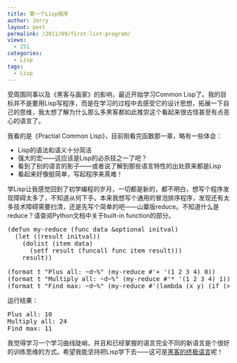 ```yaml
---
title: 第一个Lisp程序
author: Jerry
layout: post
permalink: /2011/09/first-list-program/
views:
  - 251
categories:
  - Lisp
tags:
  - Lisp
---
```

受周围同事以及《黑客与画家》的影响，最近开始学习Common Lisp了。我的目标并不是要用Lisp写程序，而是在学习的过程中去感受它的设计思想，拓展一下自己的思维，我太想了解为什么那么多黑客都如此推崇这个看起来很古怪甚至有点恶心的语言了。

我看的是《Practial Common Lisp》，目前刚看完函数那一章，略有一些体会：

*   <span style="line-height: 18px;">Lisp的语法和语义十分简洁</span>
*   <span style="line-height: 18px;">强大的宏——这应该是Lisp的必杀技之一了吧？</span>
*   <span style="line-height: 18px;">看到了别的语言的影子——或者说了解到那些语言特性的出处原来都是Lisp</span>
*   <span style="line-height: 18px;">看起来好像挺简单，写起程序来真难！</span>

学Lisp让我感觉回到了初学编程的岁月，一切都是新的，都不明白，想写个程序发现障碍太多了，不知道从何下手。本来我想写个通用的冒泡排序程序，发现还有太多技术障碍需要扫清，还是先写个简单的吧——山寨版reduce。不知道什么是reduce？请查阅Python文档中关于built-in function的部分。

<pre lang="lisp">(defun my-reduce (func data &#038;optional initval)
  (let ((result initval))
    (dolist (item data)
      (setf result (funcall func item result)))
    result))

(format t "Plus all: ~d~%" (my-reduce #'+ '(1 2 3 4) 0))
(format t "Multiply all: ~d~%" (my-reduce #'* '(1 2 3 4) 1))
(format t "Find max: ~d~%" (my-reduce #'(lambda (x y) (if (> x y) x y)) '(1 0 5 9 11 3) -1))</pre>

运行结果：

<pre>Plus all: 10
Multiply all: 24
Find max: 11</pre>

我觉得学习一个学习曲线陡峭，并且和已经掌握的语言完全不同的新语言是个很好的训练思维的方式。希望我能坚持把Lisp学下去——这可是[黑客的终极语言][1]呢！

 [1]: http://www.ruanyifeng.com/blog/2010/10/why_lisp_is_superior.html